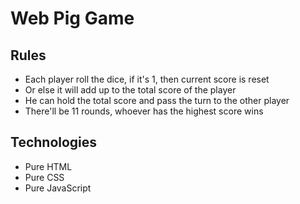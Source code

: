 # Web Pig Game

## Rules

-   Each player roll the dice, if it's 1, then current score is reset
-   Or else it will add up to the total score of the player
-   He can hold the total score and pass the turn to the other player
-   There'll be 11 rounds, whoever has the highest score wins

## Technologies

-   Pure HTML
-   Pure CSS
-   Pure JavaScript
